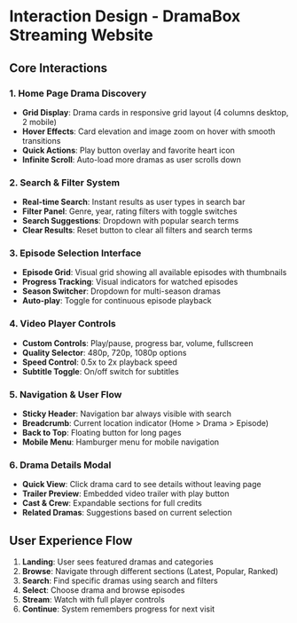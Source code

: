 # Interaction Design - DramaBox Streaming Website

## Core Interactions

### 1. Home Page Drama Discovery
- **Grid Display**: Drama cards in responsive grid layout (4 columns desktop, 2 mobile)
- **Hover Effects**: Card elevation and image zoom on hover with smooth transitions
- **Quick Actions**: Play button overlay and favorite heart icon
- **Infinite Scroll**: Auto-load more dramas as user scrolls down

### 2. Search & Filter System
- **Real-time Search**: Instant results as user types in search bar
- **Filter Panel**: Genre, year, rating filters with toggle switches
- **Search Suggestions**: Dropdown with popular search terms
- **Clear Results**: Reset button to clear all filters and search terms

### 3. Episode Selection Interface
- **Episode Grid**: Visual grid showing all available episodes with thumbnails
- **Progress Tracking**: Visual indicators for watched episodes
- **Season Switcher**: Dropdown for multi-season dramas
- **Auto-play**: Toggle for continuous episode playback

### 4. Video Player Controls
- **Custom Controls**: Play/pause, progress bar, volume, fullscreen
- **Quality Selector**: 480p, 720p, 1080p options
- **Speed Control**: 0.5x to 2x playback speed
- **Subtitle Toggle**: On/off switch for subtitles

### 5. Navigation & User Flow
- **Sticky Header**: Navigation bar always visible with search
- **Breadcrumb**: Current location indicator (Home > Drama > Episode)
- **Back to Top**: Floating button for long pages
- **Mobile Menu**: Hamburger menu for mobile navigation

### 6. Drama Details Modal
- **Quick View**: Click drama card to see details without leaving page
- **Trailer Preview**: Embedded video trailer with play button
- **Cast & Crew**: Expandable sections for full credits
- **Related Dramas**: Suggestions based on current selection

## User Experience Flow
1. **Landing**: User sees featured dramas and categories
2. **Browse**: Navigate through different sections (Latest, Popular, Ranked)
3. **Search**: Find specific dramas using search and filters
4. **Select**: Choose drama and browse episodes
5. **Stream**: Watch with full player controls
6. **Continue**: System remembers progress for next visit